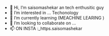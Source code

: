 - 👋 Hi, I’m saisomashekar an tech enthusitic guy
- 👀 I’m interested in ... Techonology
- 🌱 I’m currently learning (MEACHINE LEARING )
- 💞️ I’m looking to collaborate on ...
- 📫  ON INSTA :_https.saisomashekar

<!---
saisomashekar/saisomashekar is a ✨ special ✨ repository because its `README.md` (this file) appears on your GitHub profile.
You can click the Preview link to take a look at your changes.
--->
